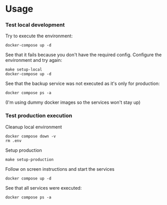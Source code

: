 # Usage

### Test local development

Try to execute the environment:
    
    docker-compose up -d

See that it fails because you don't have the required config.
Configure the environment and try again:

    make setup-local
    docker-compose up -d
 
See that the backup service was not executed as it's only for production:

    docker compose ps -a

(I'm using dummy docker images so the services won't stay up)


### Test production execution

Cleanup local environment 

    docker compose down -v
    rm .env

Setup production

    make setup-production

Follow on screen instructions and start the services

    docker compose up -d

See that all services were executed:

    docker compose ps -a
